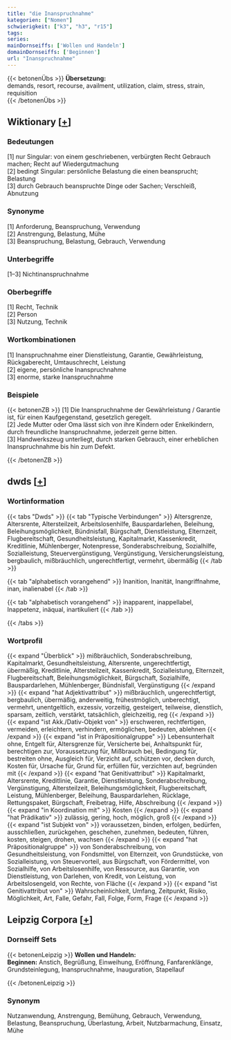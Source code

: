 ```yaml
---
title: "die Inanspruchnahme"
kategorien: ["Nomen"]
schwierigkeit: ["k3", "h3", "r15"]
tags:
series:
mainDornseiffs: ['Wollen und Handeln']
domainDornseiffs: ['Beginnen']
url: "Inanspruchnahme"
---
```


{{< betonenÜbs >}}
**Übersetzung:**  
demands, resort, recourse, availment, utilization, claim, stress, strain, requisition  
{{< /betonenÜbs >}}

## Wiktionary [[+](https://de.wiktionary.org/wiki/Inanspruchnahme)]

### Bedeutungen
[1] nur Singular: von einem geschriebenen, verbürgten Recht Gebrauch machen; Recht auf Wiedergutmachung  
[2] bedingt Singular: persönliche Belastung die einen beansprucht; Belastung  
[3] durch Gebrauch beanspruchte Dinge oder Sachen; Verschleiß, Abnutzung  

### Synonyme
[1] Anforderung, Beanspruchung, Verwendung  
[2] Anstrengung, Belastung, Mühe  
[3] Beanspruchung, Belastung, Gebrauch, Verwendung  

### Unterbegriffe
[1–3] Nichtinanspruchnahme  

### Oberbegriffe
[1] Recht, Technik  
[2] Person  
[3] Nutzung, Technik  

### Wortkombinationen
[1] Inanspruchnahme einer Dienstleistung, Garantie, Gewährleistung, Rückgaberecht, Umtauschrecht, Leistung  
[2] eigene, persönliche Inanspruchnahme  
[3] enorme, starke Inanspruchnahme  

### Beispiele
{{< betonenZB >}}
[1] Die Inanspruchnahme der Gewährleistung / Garantie ist, für einen Kaufgegenstand, gesetzlich geregelt.  
[2] Jede Mutter oder Oma lässt sich von ihre Kindern oder Enkelkindern, durch freundliche Inanspruchnahme, jederzeit gerne bitten.  
[3] Handwerkszeug unterliegt, durch starken Gebrauch, einer erheblichen Inanspruchnahme bis hin zum Defekt.  

{{< /betonenZB >}}


## dwds [[+](https://www.dwds.de/wb/Inanspruchnahme)]

### Wortinformation
{{< tabs "Dwds" >}}
{{< tab "Typische Verbindungen" >}}
Altersgrenze, Altersrente, Altersteilzeit, Arbeitslosenhilfe, Bauspardarlehen, Beleihung, Beleihungsmöglichkeit, Bündnisfall, Bürgschaft, Dienstleistung, Elternzeit, Flugbereitschaft, Gesundheitsleistung, Kapitalmarkt, Kassenkredit, Kreditlinie, Mühlenberger, Notenpresse, Sonderabschreibung, Sozialhilfe, Sozialleistung, Steuervergünstigung, Vergünstigung, Versicherungsleistung, bergbaulich, mißbräuchlich, ungerechtfertigt, vermehrt, übermäßig
{{< /tab >}}

{{< tab "alphabetisch vorangehend" >}}
Inanition, Inanität, Inangriffnahme, inan, inalienabel
{{< /tab >}}

{{< tab "alphabetisch vorangehend" >}}
inapparent, inappellabel, Inappetenz, inäqual, inartikuliert
{{< /tab >}}

{{< /tabs >}}

### Wortprofil
{{< expand "Überblick" >}} mißbräuchlich, Sonderabschreibung, Kapitalmarkt, Gesundheitsleistung, Altersrente, ungerechtfertigt, übermäßig, Kreditlinie, Altersteilzeit, Kassenkredit, Sozialleistung, Elternzeit, Flugbereitschaft, Beleihungsmöglichkeit, Bürgschaft, Sozialhilfe, Bauspardarlehen, Mühlenberger, Bündnisfall, Vergünstigung {{< /expand >}}
{{< expand "hat Adjektivattribut" >}} mißbräuchlich, ungerechtfertigt, bergbaulich, übermäßig, anderweitig, frühestmöglich, unberechtigt, vermehrt, unentgeltlich, exzessiv, vorzeitig, gesteigert, teilweise, dienstlich, sparsam, zeitlich, verstärkt, tatsächlich, gleichzeitig, reg {{< /expand >}}
{{< expand "ist Akk./Dativ-Objekt von" >}} erschweren, rechtfertigen, vermeiden, erleichtern, verhindern, ermöglichen, bedeuten, ablehnen {{< /expand >}}
{{< expand "ist in Präpositionalgruppe" >}} Lebensunterhalt ohne, Entgelt für, Altersgrenze für, Versicherte bei, Anhaltspunkt für, berechtigen zur, Voraussetzung für, Mißbrauch bei, Bedingung für, bestreiten ohne, Ausgleich für, Verzicht auf, schützen vor, decken durch, Kosten für, Ursache für, Grund für, erfüllen für, verzichten auf, begründen mit {{< /expand >}}
{{< expand "hat Genitivattribut" >}} Kapitalmarkt, Altersrente, Kreditlinie, Garantie, Dienstleistung, Sonderabschreibung, Vergünstigung, Altersteilzeit, Beleihungsmöglichkeit, Flugbereitschaft, Leistung, Mühlenberger, Beleihung, Bauspardarlehen, Rücklage, Rettungspaket, Bürgschaft, Freibetrag, Hilfe, Abschreibung {{< /expand >}}
{{< expand "in Koordination mit" >}} Kosten {{< /expand >}}
{{< expand "hat Prädikativ" >}} zulässig, gering, hoch, möglich, groß {{< /expand >}}
{{< expand "ist Subjekt von" >}} voraussetzen, binden, erfolgen, bedürfen, ausschließen, zurückgehen, geschehen, zunehmen, bedeuten, führen, kosten, steigen, drohen, wachsen {{< /expand >}}
{{< expand "hat Präpositionalgruppe" >}} von Sonderabschreibung, von Gesundheitsleistung, von Fondsmittel, von Elternzeit, von Grundstücke, von Sozialleistung, von Steuervorteil, aus Bürgschaft, von Fördermittel, von Sozialhilfe, von Arbeitslosenhilfe, von Ressource, aus Garantie, von Dienstleistung, von Darlehen, von Kredit, von Leistung, von Arbeitslosengeld, von Rechte, von Fläche {{< /expand >}}
{{< expand "ist Genitivattribut von" >}} Wahrscheinlichkeit, Umfang, Zeitpunkt, Risiko, Möglichkeit, Art, Falle, Gefahr, Fall, Folge, Form, Frage {{< /expand >}}

## Leipzig Corpora [[+](https://corpora.uni-leipzig.de/en/res?word=Inanspruchnahme&corpusId=deu_newscrawl-public_2018)]

### Dornseiff Sets
{{< betonenLeipzig >}}
**Wollen und Handeln:**  
**Beginnen:** Anstich, Begrüßung, Einweihung, Eröffnung, Fanfarenklänge, Grundsteinlegung, Inanspruchnahme, Inauguration, Stapellauf  

{{< /betonenLeipzig >}}

### Synonym
Nutzanwendung, Anstrengung, Bemühung, Gebrauch, Verwendung, Belastung, Beanspruchung, Überlastung, Arbeit, Nutzbarmachung, Einsatz, Mühe

